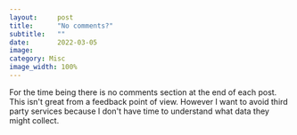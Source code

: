 ```yaml
---
layout:     post
title:      "No comments?"
subtitle:   ""
date:       2022-03-05
image: 
category: Misc
image_width: 100%
---
```


For the time being there is no comments section at the end of each post. This isn't great from a feedback point of view. However I want to avoid third party services because I don't have time to understand what data they might collect.
